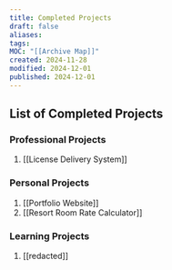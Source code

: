 ```yaml
---
title: Completed Projects
draft: false
aliases: 
tags: 
MOC: "[[Archive Map]]"
created: 2024-11-28
modified: 2024-12-01
published: 2024-12-01
---
```

## List of Completed Projects

### **Professional Projects**

1. [[License Delivery System]]

### **Personal Projects**

1. [[Portfolio Website]]
2. [[Resort Room Rate Calculator]]

### **Learning Projects**

1. [[redacted]]